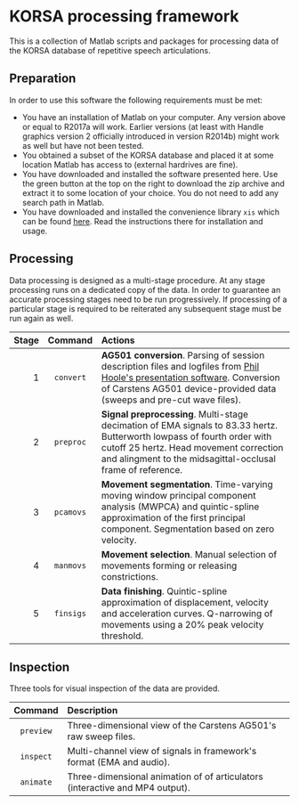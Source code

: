 # KORSA processing framework

This is a collection of Matlab scripts and packages for processing data of the KORSA database of repetitive speech articulations.

## Preparation

In order to use this software the following requirements must be met:

- You have an installation of Matlab on your computer. Any version above or equal to R2017a will work. Earlier versions (at least with Handle graphics version 2 officially introduced in version R2014b) might work as well but have not been tested.
- You obtained a subset of the KORSA database and placed it at some location Matlab has access to (external hardrives are fine).
- You have downloaded and installed the software presented here. Use the green button at the top on the right to download the zip archive and extract it to some location of your choice. You do not need to add any search path in Matlab.
- You have downloaded and installed the convenience library `xis` which can be found [here](TODO). Read the instructions there for installation and usage.

## Processing

Data processing is designed as a multi-stage procedure. At any stage processing runs on a dedicated copy of the data. In order to guarantee an accurate processing stages need to be run progressively. If processing of a particular stage is required to be reiterated any subsequent stage must be run again as well.

| Stage | Command   | Actions                                                                                                                                                                                                                                                                  |
| ---:  | :---:     | :---                                                                                                                                                                                                                                                                     |
| 1     | `convert` | **AG501 conversion**. Parsing of session description files and logfiles from [Phil Hoole's presentation software](http://www.phonetik.uni-muenchen.de/~hoole/articmanual/index.html). Conversion of Carstens AG501 device-provided data (sweeps and pre-cut wave files). |
| 2     | `preproc` | **Signal preprocessing**. Multi-stage decimation of EMA signals to 83.33 hertz. Butterworth lowpass of fourth order with cutoff 25 hertz. Head movement correction and alingment to the midsagittal-occlusal frame of reference.                                         |
| 3     | `pcamovs` | **Movement segmentation**. Time-varying moving window principal component analysis (MWPCA) and quintic-spline approximation of the first principal component. Segmentation based on zero velocity.                                                                       |
| 4     | `manmovs` | **Movement selection**. Manual selection of movements forming or releasing constrictions.                                                                                                                                                                                |
| 5     | `finsigs` | **Data finishing**. Quintic-spline approximation of displacement, velocity and acceleration curves. Q-narrowing of movements using a 20% peak velocity threshold.                                                                                                        |

## Inspection

Three tools for visual inspection of the data are provided.

| Command   | Description                                                                  |
| :---:     | :---                                                                         |
| `preview` | Three-dimensional view of the Carstens AG501's raw sweep files.              |
| `inspect` | Multi-channel view of signals in framework's format (EMA and audio).         |
| `animate` | Three-dimensional animation of of articulators (interactive and MP4 output). |

